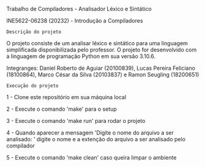 Trabalho de Compiladores - Analisador Léxico e Sintático


INE5622-06238 (20232) - Introdução a Compiladores


    Descrição do projeto

O projeto consiste de um analisar léxico e sintático para uma linguagem simplificada disponibilizada pelo professor. O projeto for desenvolvido com a linguagem de programação Python em sua versão 3.10.6.

Integranges: Daniel Roberto de Aguiar (20100839), Lucas Pereira Feliciano (18100864), Marco César da Silva (20103837) e Ramon Seugling (18200651)

    Execução do projeto
1 - Clone este repositório em sua máquina local

2 - Execute o comando 'make' para o setup

3 - Execute o comando 'make run' para rodar o projeto

4 - Quando aparecer a mensagem 'Digite o nome do arquivo a ser analisado: ' digite o nome e a extenção do arquivo a ser analisado pelo compilador

5 - Execute o comando 'make clean' caso queira limpar o ambiente